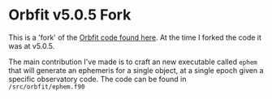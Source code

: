 # Orbfit v5.0.5 Fork

This is a 'fork' of the [Orbfit code found here](http://adams.dm.unipi.it/orbfit/). At the time I forked the code it was at v5.0.5.

The main contribution I've made is to craft an new executable called `ephem` that will generate an ephemeris for a single object, at a single epoch given a specific observatory code. The code can be found in `/src/orbfit/ephem.f90`
